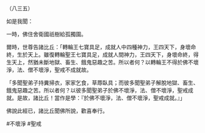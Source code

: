 （八三五）

如是我聞：

一時，佛住舍衛國祇樹給孤獨園。

爾時，世尊告諸比丘：「轉輪王七寶具足，成就人中四種神力，王四天下，身壞命終，生於天上。雖復轉輪聖王七寶具足，成就人間神力，王四天下，身壞命終，得生天上，然猶未斷地獄、畜生、餓鬼惡趣之苦。所以者何？以轉輪王不得於佛不壞淨，法、僧不壞淨，聖戒不成就故。

「多聞聖弟子持糞掃衣，家家乞食，草蓐臥具；而彼多聞聖弟子解脫地獄、畜生、餓鬼惡趣之苦。所以者何？以彼多聞聖弟子於佛不壞淨，法、僧不壞淨，聖戒成就。是故，諸比丘！當作是學：『於佛不壞淨，法、僧不壞淨，聖戒成就。』」

佛說此經已，諸比丘聞佛所說，歡喜奉行。



#不壞淨
#聖戒
